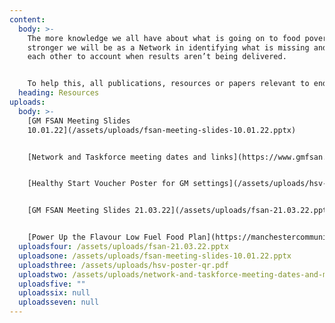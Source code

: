 ```yaml
---
content:
  body: >-
    The more knowledge we all have about what is going on to food poverty, the
    stronger we will be as a Network in identifying what is missing and holding
    each other to account when results aren’t being delivered.


    To help this, all publications, resources or papers relevant to ending food poverty in Greater Manchester will be published here. If you think anything is missing, contact us at info@gmfsan.net
  heading: Resources
uploads:
  body: >-
    [GM FSAN Meeting Slides
    10.01.22](/assets/uploads/fsan-meeting-slides-10.01.22.pptx)


    [Network and Taskforce meeting dates and links](https://www.gmfsan.net/assets/uploads/network-and-taskforce-meeting-dates-and-meeting-links.pdf)


    [Healthy Start Voucher Poster for GM settings](/assets/uploads/hsv-poster-qr.pdf)


    [GM FSAN Meeting Slides 21.03.22](/assets/uploads/fsan-21.03.22.pptx)


    [Power Up the Flavour Low Fuel Food Plan](https://manchestercommunitycentral.org/sites/manchestercommunitycentral.co.uk/files/Power%20Up%20the%20Flavour%20-%20Support%20Booklet.pdf)
  uploadsfour: /assets/uploads/fsan-21.03.22.pptx
  uploadsone: /assets/uploads/fsan-meeting-slides-10.01.22.pptx
  uploadsthree: /assets/uploads/hsv-poster-qr.pdf
  uploadstwo: /assets/uploads/network-and-taskforce-meeting-dates-and-meeting-links.pdf
  uploadsfive: ""
  uploadssix: null
  uploadsseven: null
---
```

